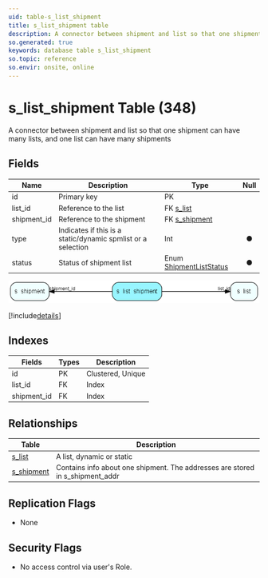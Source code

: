```yaml
---
uid: table-s_list_shipment
title: s_list_shipment table
description: A connector between shipment and list so that one shipment can have many lists, and one list can have many shipments
so.generated: true
keywords: database table s_list_shipment
so.topic: reference
so.envir: onsite, online
---
```


# s\_list\_shipment Table (348)

A connector between shipment and list so that one shipment can have many lists, and one list can have many shipments

## Fields

| Name | Description | Type | Null |
|------|-------------|------|:----:|
|id|Primary key|PK| |
|list\_id|Reference to the list|FK [s_list](s-list.md)| |
|shipment\_id|Reference to the shipment|FK [s_shipment](s-shipment.md)| |
|type|Indicates if this is a static/dynamic spmlist or a selection|Int|&#x25CF;|
|status|Status of shipment list|Enum [ShipmentListStatus](enums/shipmentliststatus.md)|&#x25CF;|


![s_list_shipment table relationship diagram](./media/s_list_shipment.png)

[!include[details](./includes/s-list-shipment.md)]

## Indexes

| Fields | Types | Description |
|--------|-------|-------------|
|id |PK |Clustered, Unique |
|list\_id |FK |Index |
|shipment\_id |FK |Index |

## Relationships

| Table|  Description |
|------|-------------|
|[s\_list](s-list.md)  |A list, dynamic or static |
|[s\_shipment](s-shipment.md)  |Contains info about one shipment. The addresses are stored in s_shipment_addr |


## Replication Flags

* None

## Security Flags

* No access control via user's Role.

